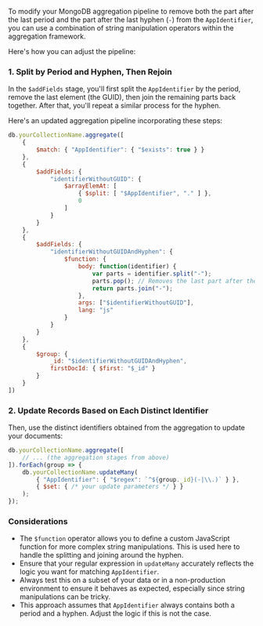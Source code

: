 To modify your MongoDB aggregation pipeline to remove both the part after the last period and the part after the last hyphen (`-`) from the `AppIdentifier`, you can use a combination of string manipulation operators within the aggregation framework.

Here's how you can adjust the pipeline:

### 1. Split by Period and Hyphen, Then Rejoin

In the `$addFields` stage, you'll first split the `AppIdentifier` by the period, remove the last element (the GUID), then join the remaining parts back together. After that, you'll repeat a similar process for the hyphen.

Here's an updated aggregation pipeline incorporating these steps:

```javascript
db.yourCollectionName.aggregate([
    {
        $match: { "AppIdentifier": { "$exists": true } }
    },
    {
        $addFields: {
            "identifierWithoutGUID": {
                $arrayElemAt: [
                    { $split: [ "$AppIdentifier", "." ] },
                    0
                ]
            }
        }
    },
    {
        $addFields: {
            "identifierWithoutGUIDAndHyphen": {
                $function: {
                    body: function(identifier) {
                        var parts = identifier.split("-");
                        parts.pop(); // Removes the last part after the last hyphen
                        return parts.join("-");
                    },
                    args: ["$identifierWithoutGUID"],
                    lang: "js"
                }
            }
        }
    },
    {
        $group: {
            _id: "$identifierWithoutGUIDAndHyphen",
            firstDocId: { $first: "$_id" }
        }
    }
])
```

### 2. Update Records Based on Each Distinct Identifier

Then, use the distinct identifiers obtained from the aggregation to update your documents:

```javascript
db.yourCollectionName.aggregate([
    // ... (the aggregation stages from above)
]).forEach(group => {
    db.yourCollectionName.updateMany(
        { "AppIdentifier": { "$regex": `^${group._id}(-|\\.)` } },
        { $set: { /* your update parameters */ } }
    );
});
```

### Considerations

- The `$function` operator allows you to define a custom JavaScript function for more complex string manipulations. This is used here to handle the splitting and joining around the hyphen.
- Ensure that your regular expression in `updateMany` accurately reflects the logic you want for matching `AppIdentifier`.
- Always test this on a subset of your data or in a non-production environment to ensure it behaves as expected, especially since string manipulations can be tricky.
- This approach assumes that `AppIdentifier` always contains both a period and a hyphen. Adjust the logic if this is not the case.
